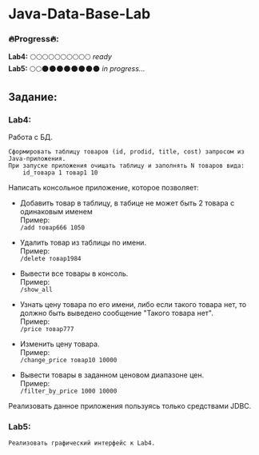 # Java-Data-Base-Lab

### 🔥Progress🔥:  
**Lab4:**  🌕🌕🌕🌕🌕🌕🌕🌕🌕🌕  _ready_  
**Lab5:**  🌕🌕🌑🌑🌑🌑🌑🌑🌑🌑  _in progress..._  

## Задание:  
### Lab4:  
Работа с БД.  

    Сформировать таблицу товаров (id, prodid, title, cost) запросом из Java-приложения.  
    При запуске приложения очищать таблицу и заполнять N товаров вида:  
        id_товара 1 товар1 10   
        
Написать консольное приложение, которое позволяет:  
- Добавить товар в таблицу, в табице не может быть 2 товара с одинаковым именем  
    Пример:  
        `/add товар666 1050`  
        
- Удалить товар из таблицы	по имени.  
    Пример:  
        `/delete товар1984`  
        
- Вывести все товары в консоль.  
    Пример:  
        `/show_аll`  
        
- Узнать цену товара по его имени, либо если такого товара нет, то должно быть выведено сообщение "Такого товара нет".  
    Пример:   
        `/price товар777`  
        
- Изменить цену товара.  
    Пример:  
        `/change_price товар10 10000`  
        
- Вывести товары в заданном ценовом диапазоне цен.  
    Пример:  
        `/filter_by_price 1000 10000`  
        
Реализовать данное приложения пользуясь только средствами JDBC.  


### Lab5:  
    Реализовать графический интерфейс к Lab4.
